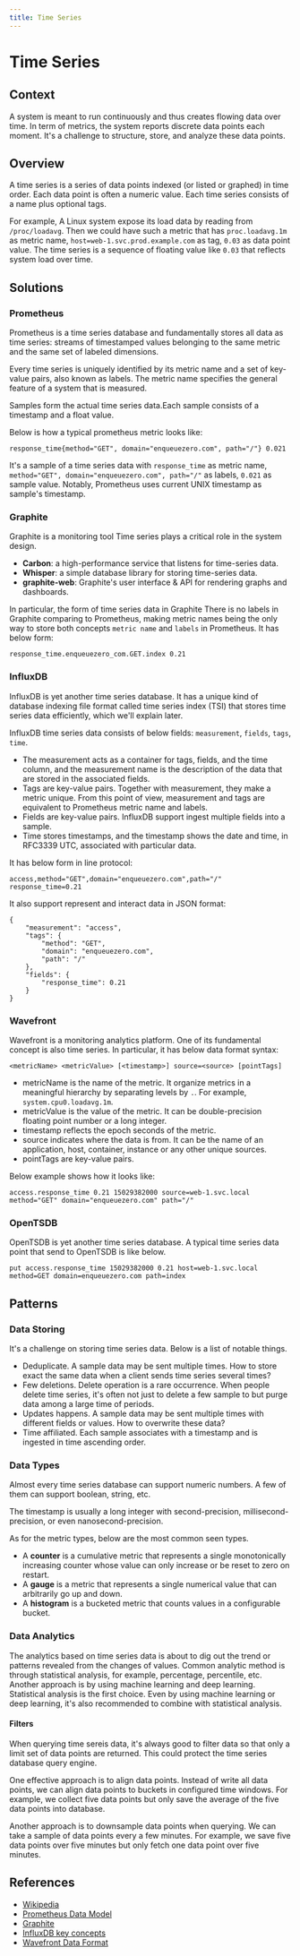 ```yaml
---
title: Time Series
---
```


# Time Series

## Context

A system is meant to run continuously and thus creates flowing data over time. In term of metrics, the system reports discrete data points each moment. It's a challenge to structure, store, and analyze these data points.

## Overview

A time series is a series of data points indexed (or listed or graphed) in time order.
Each data point is often a numeric value.
Each time series consists of a name plus optional tags.

For example, A Linux system expose its load data by reading from `/proc/loadavg`. Then we could have such a metric that has `proc.loadavg.1m` as metric name, `host=web-1.svc.prod.example.com` as tag, `0.03` as data point value. The time series is a sequence of floating value like `0.03` that reflects system load over time.

## Solutions

### Prometheus

Prometheus is a time series database and fundamentally stores all data as time series: streams of timestamped values belonging to the same metric and the same set of labeled dimensions.

Every time series is uniquely identified by its metric name and a set of key-value pairs, also known as labels. The metric name specifies the general feature of a system that is measured.

Samples form the actual time series data.Each sample consists of a timestamp and a float value.

Below is how a typical prometheus metric looks like:

```
response_time{method="GET", domain="enqueuezero.com", path="/"} 0.021
```

It's a sample of a time series data with `response_time` as metric name, `method="GET", domain="enqueuezero.com", path="/"` as labels, `0.021` as sample value. Notably, Prometheus uses current UNIX timestamp as sample's timestamp.

### Graphite

Graphite is a monitoring tool  Time series plays a critical role in the system design.

* **Carbon**: a high-performance service that listens for time-series data.
* **Whisper**: a simple database library for storing time-series data.
* **graphite-web**: Graphite's user interface & API for rendering graphs and dashboards.

In particular, the form of time series data in Graphite  There is no labels in Graphite comparing to Prometheus, making metric names being the only way to store both concepts `metric name` and `labels` in Prometheus. It has below form:

```
response_time.enqueuezero_com.GET.index 0.21
```

### InfluxDB

InfluxDB is yet another time series database. It has a unique kind of database indexing file format called time series index (TSI) that stores time series data efficiently, which we'll explain later.

InfluxDB time series data consists of below fields: `measurement`, `fields`, `tags`, `time`.

* The measurement acts as a container for tags, fields, and the time column, and the measurement name is the description of the data that are stored in the associated fields.
* Tags are key-value pairs. Together with measurement, they make a metric unique. From this point of view, measurement and tags are equivalent to Prometheus metric name and labels.
* Fields are key-value pairs. InfluxDB support ingest multiple fields into a sample.
* Time stores timestamps, and the timestamp shows the date and time, in RFC3339 UTC, associated with particular data.

It has below form in line protocol:

```
access,method="GET",domain="enqueuezero.com",path="/" response_time=0.21
```

It also support represent and interact data in JSON format:

```
{
    "measurement": "access",
    "tags": {
        "method": "GET",
        "domain": "enqueuezero.com",
        "path": "/"
    },
    "fields": {
        "response_time": 0.21
    }
}
```

### Wavefront

Wavefront is a monitoring analytics platform. One of its fundamental concept is also time series. In particular, it has below data format syntax:

```
<metricName> <metricValue> [<timestamp>] source=<source> [pointTags]
```

* metricName is the name of the metric. It organize metrics in a meaningful hierarchy by separating levels by `.`. For example, `system.cpu0.loadavg.1m`.
* metricValue is the value of the metric. It can be double-precision floating point number or a long integer.
* timestamp reflects the epoch seconds of the metric.
* source indicates where the data is from. It can be the name of an application, host, container, instance or any other unique sources.
* pointTags are key-value pairs.

Below example shows how it looks like:

```
access.response_time 0.21 15029382000 source=web-1.svc.local method="GET" domain="enqueuezero.com" path="/"
```

### OpenTSDB

OpenTSDB is yet another time series database. A typical time series data point that send to OpenTSDB is like below.

```
put access.response_time 15029382000 0.21 host=web-1.svc.local method=GET domain=enqueuezero.com path=index
```

## Patterns

### Data Storing

It's a challenge on storing time series data. Below is a list of notable things.

* Deduplicate. A sample data may be sent multiple times. How to store exact the same data when a client sends time series several times?
* Few deletions. Delete operation is a rare occurrence. When people delete time series, it's often not just to delete a few sample to but purge data among a large time of periods.
* Updates happens. A sample data may be sent multiple times with different fields or values. How to overwrite these data?
* Time affiliated. Each sample associates with a timestamp and is ingested in time ascending order.

### Data Types

Almost every time series database can support numeric numbers. A few of them can support boolean, string, etc.

The timestamp is usually a long integer with second-precision, millisecond-precision, or even nanosecond-precision.

As for the metric types, below are the most common seen types.

* A **counter** is a cumulative metric that represents a single monotonically increasing counter whose value can only increase or be reset to zero on restart.
* A **gauge** is a metric that represents a single numerical value that can arbitrarily go up and down.
* A **histogram** is a bucketed metric that counts values in a configurable bucket.

### Data Analytics

The analytics based on time series data is about to dig out the trend or patterns revealed from the changes of values.
Common analytic method is through statistical analysis, for example, percentage, percentile, etc.
Another approach is by using machine learning and deep learning.
Statistical analysis is the first choice. Even by using machine learning or deep learning, it's also recommended to combine with statistical analysis.

#### Filters

When querying time sereis data, it's always good to filter data so that only a limit set of data points are returned.
This could protect the time series database query engine.

One effective approach is to align data points. Instead of write all data points, we can align data points to buckets in configured time windows.
For example, we collect five data points but only save the average of the five data points into database.

Another approach is to downsample data points when querying. We can take a sample of data points every a few minutes.
For example, we save five data points over five minutes but only fetch one data point over five minutes.

## References

* [Wikipedia](https://en.wikipedia.org/wiki/Time_series)
* [Prometheus Data Model](https://prometheus.io/docs/concepts/data_model/)
* [Graphite](https://graphiteapp.org/)
* [InfluxDB key concepts](https://docs.influxdata.com/influxdb/v1.7/concepts/key_concepts/)
* [Wavefront Data Format](https://docs.wavefront.com/wavefront_data_format.html)
